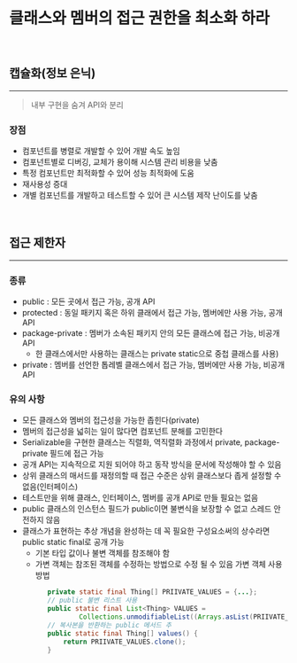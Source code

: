 # 클래스와 멤버의 접근 권한을 최소화 하라

<br>

## 캡슐화(정보 은닉)

---

> 내부 구현을 숨겨 API와 분리

### 장점
 - 컴포넌트를 병렬로 개발할 수 있어 개발 속도 높임
 - 컴포넌트별로 디버깅, 교체가 용이해 시스템 관리 비용을 낮춤
 - 특정 컴포넌트만 최적화할 수 있어 성능 최적화에 도움
 - 재사용성 증대
 - 개별 컴포넌트를 개발하고 테스트할 수 있어 큰 시스템 제작 난이도를 낮춤

<br>

## 접근 제한자

---

### 종류
 - public : 모든 곳에서 접근 가능, 공개 API
 - protected : 동일 패키지 혹은 하위 클래에서 접근 가능, 멤버에만 사용 가능, 공개 API
 - package-private : 멤버가 소속된 패키지 안의 모든 클래스에 접근 가능, 비공개 API
   * 한 클래스에서만 사용하는 클래스는 private static으로 중첩 클래스를 사용)
 - private : 멤버를 선언한 톱레벨 클래스에서 접근 가능, 멤버에만 사용 가능, 비공개 API

### 유의 사항
 - 모든 클래스와 멤버의 접근성을 가능한 좁힌다(private)
 - 멤버의 접근성을 넓히는 일이 많다면 컴포넌트 분해를 고민한다
 - Serializable을 구현한 클래스는 직렬화, 역직렬화 과정에서 private, package-private 필드에 접근 가능
 - 공개 API는 지속적으로 지원 되어야 하고 동작 방식을 문서에 작성해야 할 수 있음
 - 상위 클래스의 매서드를 재정의할 때 접근 수준은 상위 클래스보다 좁게 설정할 수 없음(인터페이스)
 - 테스트만을 위해 클래스, 인터페이스, 멤버를 공개 API로 만들 필요는 없음
 - public 클래스의 인스턴스 필드가 public이면 불변식을 보장할 수 없고 스레드 안전하지 않음
 - 클래스가 표현하는 추상 개념을 완성하는 데 꼭 필요한 구성요소써의 상수라면 public static final로 공개 가능
   * 기본 타입 값이나 불변 객체를 참조해야 함
   * 가변 객체는 참조된 객체를 수정하는 방법으로 수정 될 수 있음
     가변 객체 사용 방법
     ```java
        private static final Thing[] PRIIVATE_VALUES = {...};
        // public 불변 리스트 사용
        public static final List<Thing> VALUES =
                Collections.unmodifiableList((Arrays.asList(PRIIVATE_VALUES)));
        // 복사본을 반환하는 public 메서드 추
        public static final Thing[] values() {
            return PRIIVATE_VALUES.clone();
        }
     ```
